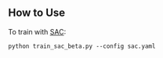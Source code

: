## How to Use

To train with [SAC](https://arxiv.org/abs/1812.05905):

```shell
python train_sac_beta.py --config sac.yaml
```